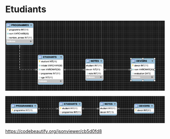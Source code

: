 # Etudiants



![image](images/schema.png)


![image](images/pk-fk.png)


https://codebeautify.org/jsonviewer/cb5d0fd8
